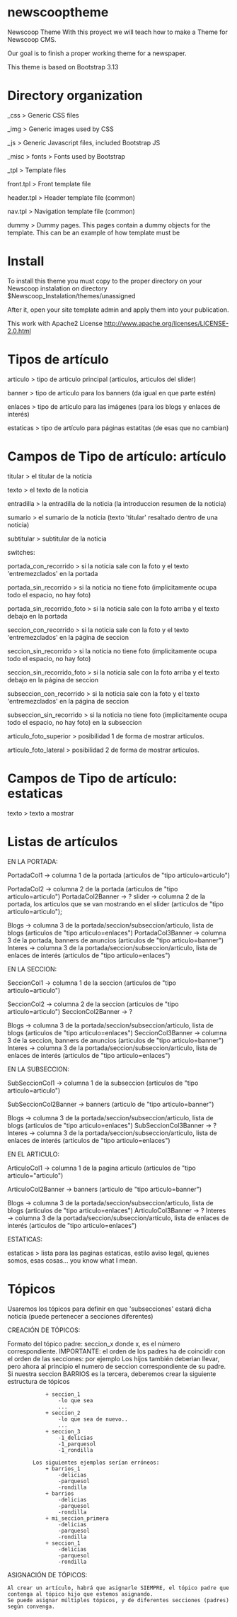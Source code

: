 newscooptheme
=============

Newscoop Theme
With this proyect we will teach how to make a Theme for Newscoop CMS.

Our goal is to finish a proper working theme for a newspaper.

This theme is based on Bootstrap 3.13

Directory organization
======================
_css > Generic CSS files

_img > Generic images used by CSS

_js > Generic Javascript files, included Bootstrap JS

_misc > fonts > Fonts used by Bootstrap

_tpl > Template files

front.tpl > Front template file

header.tpl > Header template file (common)

nav.tpl > Navigation template file (common)

dummy > Dummy pages. This pages contain a dummy objects for the template. This can be
					 an example of how template must be

Install
=======
To install this theme you must copy to the proper directory on your Newscoop instalation on directory $Newscoop_Instalation/themes/unassigned

After it, open your site template admin and apply them into your publication.

This work with Apache2 License
http://www.apache.org/licenses/LICENSE-2.0.html




Tipos de artículo
=================

articulo > tipo de articulo principal (articulos, articulos del slider)

banner > tipo de artículo para los banners (da igual en que parte estén)

enlaces > tipo de artículo para las imágenes (para los blogs y enlaces de interés)

estaticas > tipo de artículo para páginas estatitas (de esas que no cambian)



Campos de Tipo de artículo: artículo
====================================

titular > el titular de la noticia

texto > el texto de la noticia

entradilla > la entradilla de la noticia (la introduccion resumen de la noticia)

sumario > el sumario de la noticia (texto 'titular' resaltado dentro de una noticia)

subtitular > subtitular de la noticia


switches:

portada_con_recorrido > si la noticia sale con la foto y el texto 'entremezclados' en la portada

portada_sin_recorrido > si la noticia no tiene foto (implicitamente ocupa todo el espacio, no hay foto)

portada_sin_recorrido_foto > si la noticia sale con la foto arriba y el texto debajo en la portada

seccion_con_recorrido > si la noticia sale con la foto y el texto 'entremezclados' en la página de seccion

seccion_sin_recorrido > si la noticia no tiene foto (implicitamente ocupa todo el espacio, no hay foto)

seccion_sin_recorrido_foto > si la noticia sale con la foto arriba y el texto debajo en la página de seccion

subseccion_con_recorrido > si la noticia sale con la foto y el texto 'entremezclados' en la página de seccion

subseccion_sin_recorrido > si la noticia no tiene foto (implicitamente ocupa todo el espacio, no hay foto) en la subseccion

articulo_foto_superior > posibilidad 1 de forma de mostrar articulos.

articulo_foto_lateral > posibilidad 2 de forma de mostrar articulos.


Campos de Tipo de artículo: estaticas
====================================
texto > texto a mostrar


Listas de artículos 
====================================


EN LA PORTADA:

PortadaCol1 -> columna 1 de la portada (articulos de "tipo articulo=articulo")

PortadaCol2 -> columna 2 de la portada (articulos de "tipo articulo=articulo")
PortadaCol2Banner -> ?
slider -> columna 2 de la portada, los articulos que se van mostrando en el slider (articulos de "tipo articulo=articulo");

Blogs -> columna 3 de la portada/seccion/subseccion/articulo, lista de blogs (articulos de "tipo articulo=enlaces")
PortadaCol3Banner -> columna 3 de la portada, banners de anuncios (articulos de "tipo articulo=banner")
Interes -> columna 3 de la portada/seccion/subseccion/articulo, lista de enlaces de interés (articulos de "tipo articulo=enlaces")




EN LA SECCION:

SeccionCol1 -> columna 1 de la seccion (articulos de "tipo articulo=articulo")

SeccionCol2 -> columna 2 de la seccion (articulos de "tipo articulo=articulo")
SeccionCol2Banner -> ?

Blogs -> columna 3 de la portada/seccion/subseccion/articulo, lista de blogs (articulos de "tipo articulo=enlaces")
SeccionCol3Banner -> columna 3 de la seccion, banners de anuncios (articulos de "tipo articulo=banner")
Interes -> columna 3 de la portada/seccion/subseccion/articulo, lista de enlaces de interés (articulos de "tipo articulo=enlaces")




EN LA SUBSECCION:

SubSeccionCol1 -> columna 1 de la subseccion (articulos de "tipo articulo=articulo")

SubSeccionCol2Banner -> banners (articulo de "tipo articulo=banner")

Blogs -> columna 3 de la portada/seccion/subseccion/articulo, lista de blogs (articulos de "tipo articulo=enlaces")
SubSeccionCol3Banner -> ?
Interes -> columna 3 de la portada/seccion/subseccion/articulo, lista de enlaces de interés (articulos de "tipo articulo=enlaces")




EN EL ARTICULO:

ArticuloCol1 -> columna 1 de la pagina articulo (articulos de "tipo articulo="articulo")

ArticuloCol2Banner -> banners (articulo de "tipo articulo=banner")

Blogs -> columna 3 de la portada/seccion/subseccion/articulo, lista de blogs (articulos de "tipo articulo=enlaces")
ArticuloCol3Banner -> ?
Interes -> columna 3 de la portada/seccion/subseccion/articulo, lista de enlaces de interés (articulos de "tipo articulo=enlaces")



ESTATICAS:

estaticas > lista para las paginas estaticas, estilo aviso legal, quienes somos, esas cosas... you know what I mean.


Tópicos
====================================

Usaremos los tópicos para definir en que 'subsecciones' estará dicha noticia (puede pertenecer a secciones diferentes)


CREACIÓN DE TÓPICOS:

Formato del tópico padre:	seccion_x
	donde x, es el número correspondiente. 
	IMPORTANTE: el orden de los padres ha de coincidir con el orden de las secciones: por ejemplo
			Los hijos también deberian llevar, pero ahora al principio el numero de seccion correspondiente de su padre.
			Si nuestra seccion BARRIOS es la tercera, deberemos crear la siguiente estructura de tópicos
			
				+ seccion_1
					-lo que sea
					...
				+ seccion_2
					-lo que sea de nuevo..
					...
				+ seccion_3
					-1_delicias
					-1_parquesol
					-1_rondilla
					
			Los siguientes ejemplos serían erróneos:
				+ barrios_1
					-delicias
					-parquesol
					-rondilla
				+ barrios
					-delicias
					-parquesol
					-rondilla
				+ mi_seccion_primera
					-delicias
					-parquesol
					-rondilla
				+ seccion_1 
					-delicias
					-parquesol
					-rondilla
				
ASIGNACIÓN DE TÓPICOS:				

	Al crear un artículo, habrá que asignarle SIEMPRE, el tópico padre que contenga al tópico hijo que estemos asignando.
	Se puede asignar múltiples tópicos, y de diferentes secciones (padres) según convenga.
	





